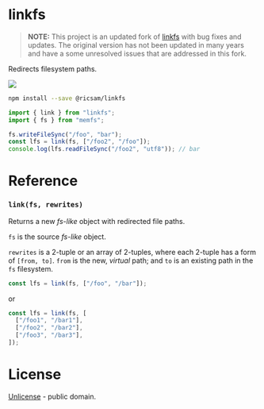 # linkfs

> **NOTE:** This project is an updated fork of [linkfs](https://github.com/streamich/linkfs) with bug fixes and updates. The original version has not been updated in many years and have a some unresolved issues that are addressed in this fork.

Redirects filesystem paths.

[![][npm-img]][npm-url]

```bash
npm install --save @ricsam/linkfs
```

```js
import { link } from "linkfs";
import { fs } from "memfs";

fs.writeFileSync("/foo", "bar");
const lfs = link(fs, ["/foo2", "/foo"]);
console.log(lfs.readFileSync("/foo2", "utf8")); // bar
```

# Reference

### `link(fs, rewrites)`

Returns a new _fs-like_ object with redirected file paths.

`fs` is the source _fs-like_ object.

`rewrites` is a 2-tuple or an array of 2-tuples, where each 2-tuple
has a form of `[from, to]`. `from` is the new, _virtual_ path; and `to`
is an existing path in the `fs` filesystem.

```js
const lfs = link(fs, ["/foo", "/bar"]);
```

or

```js
const lfs = link(fs, [
  ["/foo1", "/bar1"],
  ["/foo2", "/bar2"],
  ["/foo3", "/bar3"],
]);
```

[npm-url]: https://www.npmjs.com/package/@ricsam/linkfs
[npm-img]: https://img.shields.io/npm/v/@ricsam/linkfs.svg
[memfs]: https://github.com/streamich/memfs
[unionfs]: https://github.com/streamich/unionfs
[linkfs]: https://github.com/streamich/linkfs
[fs-monkey]: https://github.com/streamich/fs-monkey

# License

[Unlicense](./LICENSE) - public domain.
